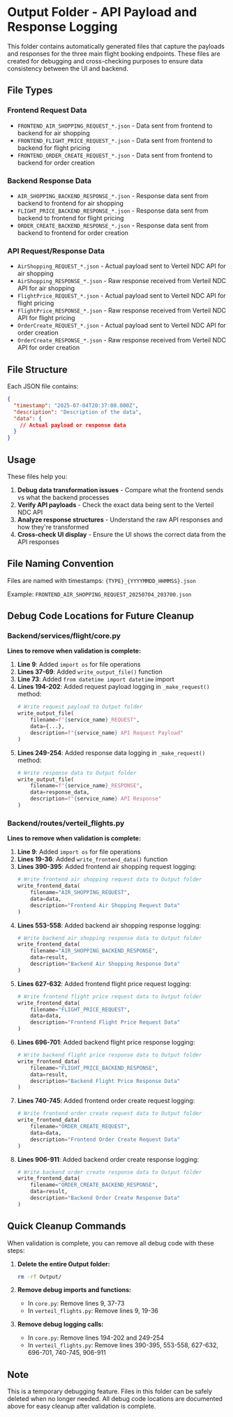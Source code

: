 # Output Folder - API Payload and Response Logging

This folder contains automatically generated files that capture the payloads and responses for the three main flight booking endpoints. These files are created for debugging and cross-checking purposes to ensure data consistency between the UI and backend.

## File Types

### Frontend Request Data
- `FRONTEND_AIR_SHOPPING_REQUEST_*.json` - Data sent from frontend to backend for air shopping
- `FRONTEND_FLIGHT_PRICE_REQUEST_*.json` - Data sent from frontend to backend for flight pricing
- `FRONTEND_ORDER_CREATE_REQUEST_*.json` - Data sent from frontend to backend for order creation

### Backend Response Data
- `AIR_SHOPPING_BACKEND_RESPONSE_*.json` - Response data sent from backend to frontend for air shopping
- `FLIGHT_PRICE_BACKEND_RESPONSE_*.json` - Response data sent from backend to frontend for flight pricing
- `ORDER_CREATE_BACKEND_RESPONSE_*.json` - Response data sent from backend to frontend for order creation

### API Request/Response Data
- `AirShopping_REQUEST_*.json` - Actual payload sent to Verteil NDC API for air shopping
- `AirShopping_RESPONSE_*.json` - Raw response received from Verteil NDC API for air shopping
- `FlightPrice_REQUEST_*.json` - Actual payload sent to Verteil NDC API for flight pricing
- `FlightPrice_RESPONSE_*.json` - Raw response received from Verteil NDC API for flight pricing
- `OrderCreate_REQUEST_*.json` - Actual payload sent to Verteil NDC API for order creation
- `OrderCreate_RESPONSE_*.json` - Raw response received from Verteil NDC API for order creation

## File Structure

Each JSON file contains:
```json
{
  "timestamp": "2025-07-04T20:37:00.000Z",
  "description": "Description of the data",
  "data": {
    // Actual payload or response data
  }
}
```

## Usage

These files help you:
1. **Debug data transformation issues** - Compare what the frontend sends vs what the backend processes
2. **Verify API payloads** - Check the exact data being sent to the Verteil NDC API
3. **Analyze response structures** - Understand the raw API responses and how they're transformed
4. **Cross-check UI display** - Ensure the UI shows the correct data from the API responses

## File Naming Convention

Files are named with timestamps: `{TYPE}_{YYYYMMDD_HHMMSS}.json`

Example: `FRONTEND_AIR_SHOPPING_REQUEST_20250704_203700.json`

## Debug Code Locations for Future Cleanup

### Backend/services/flight/core.py
**Lines to remove when validation is complete:**

1. **Line 9**: Added `import os` for file operations
2. **Lines 37-69**: Added `write_output_file()` function
3. **Line 73**: Added `from datetime import datetime` import
4. **Lines 194-202**: Added request payload logging in `_make_request()` method:
   ```python
   # Write request payload to Output folder
   write_output_file(
       filename=f"{service_name}_REQUEST",
       data={...},
       description=f"{service_name} API Request Payload"
   )
   ```
5. **Lines 249-254**: Added response data logging in `_make_request()` method:
   ```python
   # Write response data to Output folder
   write_output_file(
       filename=f"{service_name}_RESPONSE",
       data=response_data,
       description=f"{service_name} API Response"
   )
   ```

### Backend/routes/verteil_flights.py
**Lines to remove when validation is complete:**

1. **Line 9**: Added `import os` for file operations
2. **Lines 19-36**: Added `write_frontend_data()` function
3. **Lines 390-395**: Added frontend air shopping request logging:
   ```python
   # Write frontend air shopping request data to Output folder
   write_frontend_data(
       filename="AIR_SHOPPING_REQUEST",
       data=data,
       description="Frontend Air Shopping Request Data"
   )
   ```
4. **Lines 553-558**: Added backend air shopping response logging:
   ```python
   # Write backend air shopping response data to Output folder
   write_frontend_data(
       filename="AIR_SHOPPING_BACKEND_RESPONSE",
       data=result,
       description="Backend Air Shopping Response Data"
   )
   ```
5. **Lines 627-632**: Added frontend flight price request logging:
   ```python
   # Write frontend flight price request data to Output folder
   write_frontend_data(
       filename="FLIGHT_PRICE_REQUEST",
       data=data,
       description="Frontend Flight Price Request Data"
   )
   ```
6. **Lines 696-701**: Added backend flight price response logging:
   ```python
   # Write backend flight price response data to Output folder
   write_frontend_data(
       filename="FLIGHT_PRICE_BACKEND_RESPONSE",
       data=result,
       description="Backend Flight Price Response Data"
   )
   ```
7. **Lines 740-745**: Added frontend order create request logging:
   ```python
   # Write frontend order create request data to Output folder
   write_frontend_data(
       filename="ORDER_CREATE_REQUEST",
       data=data,
       description="Frontend Order Create Request Data"
   )
   ```
8. **Lines 906-911**: Added backend order create response logging:
   ```python
   # Write backend order create response data to Output folder
   write_frontend_data(
       filename="ORDER_CREATE_BACKEND_RESPONSE",
       data=result,
       description="Backend Order Create Response Data"
   )
   ```

## Quick Cleanup Commands

When validation is complete, you can remove all debug code with these steps:

1. **Delete the entire Output folder:**
   ```bash
   rm -rf Output/
   ```

2. **Remove debug imports and functions:**
   - In `core.py`: Remove lines 9, 37-73
   - In `verteil_flights.py`: Remove lines 9, 19-36

3. **Remove debug logging calls:**
   - In `core.py`: Remove lines 194-202 and 249-254
   - In `verteil_flights.py`: Remove lines 390-395, 553-558, 627-632, 696-701, 740-745, 906-911

## Note

This is a temporary debugging feature. Files in this folder can be safely deleted when no longer needed. All debug code locations are documented above for easy cleanup after validation is complete.
